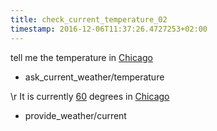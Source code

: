 ```yaml
---
title: check_current_temperature_02
timestamp: 2016-12-06T11:37:26.4727253+02:00
---
```


tell me the temperature in [Chicago](city)
* ask_current_weather/temperature

\r It is currently [60](temperature) degrees in [Chicago](city)
* provide_weather/current
